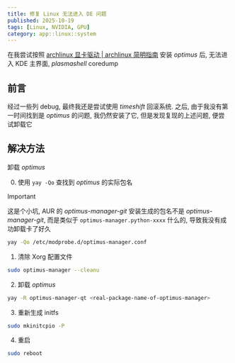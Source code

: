 ```yaml
---
title: 修复 Linux 无法进入 DE 问题
published: 2025-10-19
tags: [Linux, NVIDIA, GPU]
category: app::linux::system
---
```


在我尝试按照 [archlinux 显卡驱动 | archlinux 简明指南](https://arch.icekylin.online/guide/rookie/graphic-driver.html#%E5%8F%8C%E6%98%BE%E5%8D%A1-%E9%9B%86%E6%98%BE-%E7%8B%AC%E6%98%BE) 安装 *optimus* 后, 无法进入 KDE 主界面, *plasmashell* coredump

## 前言
经过一些列 debug, 最终我还是尝试使用 *timeshift* 回滚系统. 之后, 由于我没有第一时间找到是 *optimus* 的问题, 我仍然安装了它, 但是发现复现的上述问题, 便尝试卸载它

## 解决方法
卸载 *optimus*

0. 使用 `yay -Qo` 查找到 *optimus* 的实际包名

> [!IMPORTANT]
> 这是个小坑, AUR 的 *optimus-manager-git* 安装生成的包名不是 *optimus-manager-git*, 而是类似于 `optimus-manager.python-xxxx` 什么的, 导致我没有成功卸载卡了好久

```sh
yay -Qo /etc/modprobe.d/optimus-manager.conf
```

1. 清除 Xorg 配置文件
```sh
sudo optimus-manager --cleanu
```

2. 卸载 *optimus*
```sh
yay -R optimus-manager-qt <real-package-name-of-optimus-manager>
```

3. 重新生成 initfs
```sh
sudo mkinitcpio -P
```

4. 重启
```sh
sudo reboot
```
